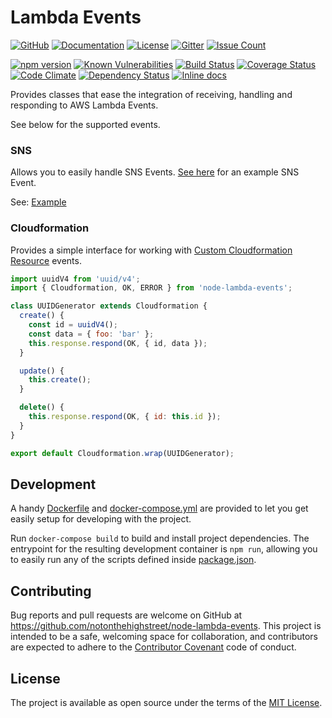 # Lambda Events

[![GitHub][github-badge]][github-url]
[![Documentation][hosted-docs-badge]][hosted-docs-url]
[![License][license-badge]][license-url]
[![Gitter][gitter-badge]][gitter-url]
[![Issue Count][issues-badge]][issues-url]

[![npm version][npm-badge]][npm-url]
[![Known Vulnerabilities][snyk-badge]][snyk-url]
[![Build Status][travis-badge]][travis-url]
[![Coverage Status][coverage-badge]][coverage-url]
[![Code Climate][codeclimate-badge]][codeclimate-url]
[![Dependency Status][david-badge]][david-url]
[![Inline docs][docs-badge]][docs-url]

Provides classes that ease the integration of receiving, handling and responding to AWS Lambda Events.

See below for the supported events.

### SNS

Allows you to easily handle SNS Events. [See here](http://docs.aws.amazon.com/lambda/latest/dg/eventsources.html#eventsources-sns) for an example SNS Event.

See: [Example](/docs/SNS.md)

### Cloudformation

Provides a simple interface for working with [Custom Cloudformation Resource](http://docs.aws.amazon.com/AWSCloudFormation/latest/UserGuide/template-custom-resources.html) events.

```javascript
import uuidV4 from 'uuid/v4';
import { Cloudformation, OK, ERROR } from 'node-lambda-events';

class UUIDGenerator extends Cloudformation {
  create() {
    const id = uuidV4();
    const data = { foo: 'bar' };
    this.response.respond(OK, { id, data });
  }

  update() {
    this.create();
  }

  delete() {
    this.response.respond(OK, { id: this.id });
  }
}

export default Cloudformation.wrap(UUIDGenerator);
```

## Development

A handy [Dockerfile](/Dockerfile.development) and [docker-compose.yml](/docker-compose.yml) are provided to let you get easily setup for developing with the project.

Run `docker-compose build` to build and install project dependencies. The entrypoint for the resulting development container is `npm run`, allowing you to easily run any of the scripts defined inside [package.json](/package.json).

## Contributing

Bug reports and pull requests are welcome on GitHub at https://github.com/notonthehighstreet/node-lambda-events. This project is intended to be a safe, welcoming space for collaboration, and contributors are expected to adhere to the [Contributor Covenant](http://contributor-covenant.org) code of conduct.

## License

The project is available as open source under the terms of the [MIT License](http://opensource.org/licenses/MIT).

[npm-badge]: https://badge.fury.io/js/node-lambda-events.svg
[npm-url]: https://badge.fury.io/js/node-lambda-events
[gitter-badge]: http://img.shields.io/badge/gitter-chat-red.svg
[gitter-url]: https://gitter.im/notonthehighstreet/node-lambda-events
[github-badge]: https://img.shields.io/badge/github-link-blue.svg
[github-url]: https://github.com/notonthehighstreet/node-lambda-events
[license-badge]: http://img.shields.io/badge/license-MIT-yellowgreen.svg
[license-url]: #license
[docs-badge]: http://inch-ci.org/github/notonthehighstreet/node-lambda-events.svg?branch=master
[docs-url]: http://inch-ci.org/github/notonthehighstreet/node-lambda-events
[hosted-docs-badge]: http://img.shields.io/badge/docs-github.io-blue.svg
[hosted-docs-url]: https://notonthehighstreet.github.io/node-lambda-events
[snyk-badge]: https://snyk.io/test/github/notonthehighstreet/node-lambda-events/badge.svg
[snyk-url]: https://snyk.io/test/github/notonthehighstreet/node-lambda-events
[david-badge]: https://david-dm.org/notonthehighstreet/node-lambda-events.svg
[david-url]: https://david-dm.org/notonthehighstreet/node-lambda-events
[travis-badge]: https://api.travis-ci.org/notonthehighstreet/node-lambda-events.svg
[travis-url]: https://travis-ci.org/notonthehighstreet/node-lambda-events
[codeclimate-badge]: https://codeclimate.com/github/notonthehighstreet/node-lambda-events/badges/gpa.svg
[codeclimate-url]: https://codeclimate.com/github/notonthehighstreet/node-lambda-events
[coverage-badge]: https://codeclimate.com/github/notonthehighstreet/node-lambda-events/badges/coverage.svg
[coverage-url]: https://codeclimate.com/github/notonthehighstreet/node-lambda-events/coverage
[issues-badge]: https://codeclimate.com/github/notonthehighstreet/node-lambda-events/badges/issue_count.svg
[issues-url]: https://codeclimate.com/github/notonthehighstreet/node-lambda-events
